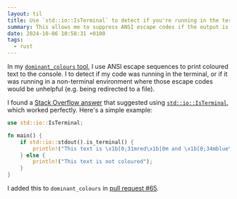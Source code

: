 ```yaml
---
layout: til
title: Use `std::io::IsTerminal` to detect if you're running in the terminal in Rust
summary: This allows me to suppress ANSI escape codes if the output is going somewhere other than the terminal.
date: 2024-10-06 10:58:31 +0100
tags:
  - rust
---
```

In my [`dominant_colours` tool](https://github.com/alexwlchan/dominant_colours), I use ANSI escape sequences to print coloured text to the console.
I to detect if my code was running in the terminal, or if it was running in a non-terminal environment where those escape codes would be unhelpful (e.g. being redirected to a file).

I found a [Stack Overflow answer](https://stackoverflow.com/a/76979724/1558022) that suggested using [`std::io::IsTerminal`](https://doc.rust-lang.org/std/io/trait.IsTerminal.html), which worked perfectly.
Here's a simple example:

```rust
use std::io::IsTerminal;

fn main() {
    if std::io::stdout().is_terminal() {
        println!("This text is \x1b[0;31mred\x1b[0m and \x1b[0;34mblue\x1b[0m");
    } else {
        println!("This text is not coloured");
    }
}
```

I added this to `dominant_colours` in [pull request #65](https://github.com/alexwlchan/dominant_colours/pull/65).
